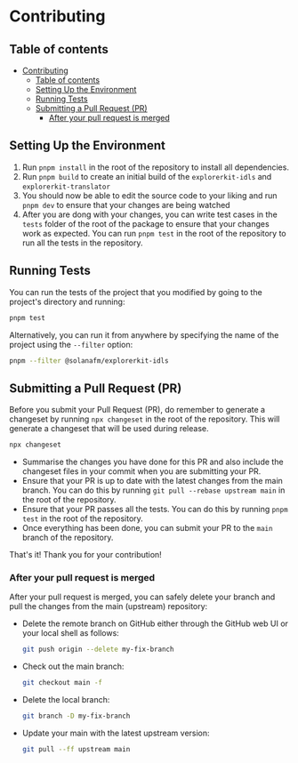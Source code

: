 # Contributing

## Table of contents

- [Contributing](#contributing)
  - [Table of contents](#table-of-contents)
  - [Setting Up the Environment](#setting-up-the-environment)
  - [Running Tests](#running-tests)
  - [Submitting a Pull Request (PR)](#submitting-a-pull-request-pr)
    - [After your pull request is merged](#after-your-pull-request-is-merged)

## Setting Up the Environment

1. Run `pnpm install` in the root of the repository to install all dependencies.
2. Run `pnpm build` to create an initial build of the `explorerkit-idls` and `explorerkit-translator`
3. You should now be able to edit the source code to your liking and run `pnpm dev` to ensure that your changes are being watched
4. After you are dong with your changes, you can write test cases in the `tests` folder of the root of the package to ensure that your changes work as expected. You can run `pnpm test` in the root of the repository to run all the tests in the repository.

## Running Tests

You can run the tests of the project that you modified by going to the project's directory and running:

```bash
pnpm test
```

Alternatively, you can run it from anywhere by specifying the name of the project using the `--filter` option:

```bash
pnpm --filter @solanafm/explorerkit-idls
```

## Submitting a Pull Request (PR)

Before you submit your Pull Request (PR), do remember to generate a changeset by running `npx changeset` in the root of the repository. This will generate a changeset that will be used during release.

```bash
npx changeset
```

- Summarise the changes you have done for this PR and also include the changeset files in your commit when you are submitting your PR.
- Ensure that your PR is up to date with the latest changes from the main branch. You can do this by running `git pull --rebase upstream main` in the root of the repository.
- Ensure that your PR passes all the tests. You can do this by running `pnpm test` in the root of the repository.
- Once everything has been done, you can submit your PR to the `main` branch of the repository.

That's it! Thank you for your contribution!

### After your pull request is merged

After your pull request is merged, you can safely delete your branch and pull the changes
from the main (upstream) repository:

- Delete the remote branch on GitHub either through the GitHub web UI or your local shell as follows:

  ```bash
  git push origin --delete my-fix-branch
  ```

- Check out the main branch:

  ```bash
  git checkout main -f
  ```

- Delete the local branch:

  ```bash
  git branch -D my-fix-branch
  ```

- Update your main with the latest upstream version:

  ```bash
  git pull --ff upstream main
  ```
